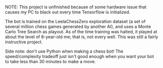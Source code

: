 NOTE: This project is unfinished because of some hardware issue that causes my PC to black out every time Tensorflow is initialized.

The bot is trained on the LeelaChessZero exploration dataset (a set of several million chess games generated by another AI), and uses a Monte Carlo Tree Search as playout. As of the time training was halted, it played at about the level of 8-year-old me; that is, not every well. This was still a fairly instructive project.

Side note: don't use Python when making a chess bot! The speed/complexity tradeoff just isn't good enough when you want your bot to take less than 30 minutes to make a move. 
